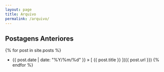 ```yaml
---
layout: page
title: Arquivo
permalink: /arquivo/
---
```


## Postagens Anteriores

{% for post in site.posts %}
  * {{ post.date | date: "%Y/%m/%d" }} &raquo; [ {{ post.title }} ]({{ post.url }})
{% endfor %}